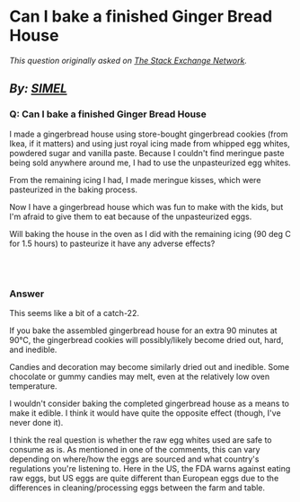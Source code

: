 # Can I bake a finished Ginger Bread House

_This question originally asked on [The Stack Exchange Network](https://cooking.stackexchange.com/q/103972)._

_By: [SIMEL](https://cooking.stackexchange.com/u/58063)_
<br>
--------------------------------------------
### Q: Can I bake a finished Ginger Bread House
<p>I made a gingerbread house using store-bought gingerbread cookies (from Ikea, if it matters) and using just royal icing made from whipped egg whites, powdered sugar and vanilla paste. Because I couldn't find meringue paste being sold anywhere around me, I had to use the unpasteurized egg whites.</p>

<p>From the remaining icing I had, I made meringue kisses, which were pasteurized in the baking process.</p>

<p>Now I have a gingerbread house which was fun to make with the kids, but I'm afraid to give them to eat because of the unpasteurized eggs.</p>

<p>Will baking the house in the oven as I did with the remaining icing (90 deg C for 1.5 hours) to pasteurize it have any adverse effects?</p>

<br><br>
### Answer 
<p>This seems like a bit of a catch-22. </p>

<p>If you bake the assembled gingerbread house for an extra 90 minutes at 90°C, the gingerbread cookies will possibly/likely become dried out, hard, and inedible. </p>

<p>Candies and decoration may become similarly dried out and inedible. Some chocolate or gummy candies may melt, even at the relatively low oven temperature. </p>

<p>I wouldn't consider baking the completed gingerbread house as a means to make it edible. I think it would have quite the opposite effect (though, I've never done it).</p>

<p>I think the real question is whether the raw egg whites used are safe to consume as is. As mentioned in one of the comments, this can vary depending on where/how the eggs are sourced and what country's regulations you're listening to. Here in the US, the FDA warns against eating raw eggs, but US eggs are quite different than European eggs due to the differences in cleaning/processing eggs between the farm and table. </p>

